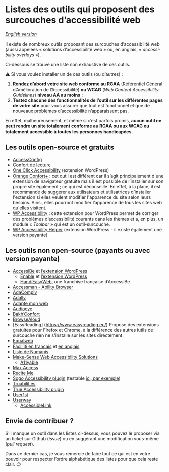 # Listes des outils qui proposent des surcouches d’accessibilité web

<i lang="en">[English version](readme-en.md)</i>

Il existe de nombreux outils proposant des surcouches d’accessibilité web (aussi appelées « solutions d’accessibilité web » ou, en anglais, « <i lang="en">accessibility overlays</i> »).

Ci-dessous se trouve une liste non exhaustive de ces outils.

⚠️ Si vous voulez installer un de ces outils (ou d’autres) :

1. **Rendez d’abord votre site web conforme au RGAA** (Référentiel Général d’Amélioration de l’Accessibilité) **ou WCAG** (<i lang="en">Web Content Accessibility Guidelines</i>) **niveau AA au moins** ;
1. **Testez chacune des fonctionnalités de l’outil sur les différentes pages de votre site** pour vous assurer que tout est fonctionnel et que de nouveaux problèmes d’accessibilité n’apparaissent pas.

En effet, malheureusement, et même si c’est parfois promis, **aucun outil ne peut rendre un site totalement conforme au RGAA ou aux WCAG ou totalement accessible à toutes les personnes handicapées**.

## Les outils open-source et gratuits

- [AccessConfig](https://accessconfig.a11y.fr/)
- [Confort de lecture](http://www.confortdelecture.org/)
- [One Click Accessibility](https://wordpress.org/plugins/pojo-accessibility/) (extension WordPress)
- [Orange Confort+](https://confort-plus.orange.com/) : cet outil est différent car il s’agit principalement d'une extension de navigateur gratuite mais il est possible de l’installer sur son propre site également ; ce qui est déconseillé. En effet, à la place, il est recommandé de suggérer aux utilisateurs et utilisatrices d’installer l'extension si elles veulent modifier l'apparence du site selon leurs besoins. Ainsi, elles pourront modifier l’apparence de tous les sites web qu'elles visitent.
- [WP Accessibility](https://wordpress.org/plugins/wp-accessibility/) : cette extension pour WordPress permet de corriger des problèmes d’accessibilité courants dans les thèmes et a, en plus, un module « <i lang="en">Toolbar</i> » qui est un outil-surcouche.
- [WP Accessibility Helper](https://wordpress.org/plugins/wp-accessibility-helper/) (extension WordPress - il existe également une version payante)

## Les outils non open-source (payants ou avec version payante)

- [AccessiBe](https://accessibe.com/) et [l’extension WordPress](https://wordpress.org/plugins/accessibe/)
    - [Enable](https://enablemysite.com/) et [l’extension WordPress](https://wordpress.org/plugins/enable-accessibility/)
    - [HandiEasyWeb](https://handieasy.com/content/13quest-ce-que-handieasyweb), une franchise française d’AccessiBe
- [Accessman - Ability Browser](http://www.access-man.com/quest-ce-que-ability-browser/)
- [AdaComply](https://getadacomply.com/)
- [Adally](https://adally.com/)
- [Adapte mon web](https://adaptemonweb.fr/)
- [Audioeye](https://www.audioeye.com/)
- [Bakh’Confort](https://bakhtech.com/)
- [BrowseAloud](https://www.texthelp.com/en-gb/products/browsealoud/)
- [EasyReading] (https://www.easyreading.eu/) Propose des extensions gratuites pour Firefox et Chrome, à la différence des autres iutils de surcouche rien ne s'installe sur les sites directement. 
- [Equalweb](https://www.equalweb.com/)
- [Facil’iti en français](https://www.facil-iti.fr/) et [en anglais](https://www.facil-iti.com/)
- [Lisio de Numanis](http://numanis.net/)
- [Make-Sense Web Accessibility Solutions](https://mk-sense.com/)
    - [A11yable](https://allyable.com/)
- [Max Access](https://maxaccess.io/)
- [Recite Me](https://reciteme.com/)
- [Sogo Accessibility plugin](https://pluginsmarket.com/downloads/accessibility-plugin/) (testable [ici, par exemple](https://femmesautistesfrancophones.com/))
- [Truabilities](https://truabilities.com/)
- [True Accessibility plugin](https://trueaccessibility.com/solutions/accessibility-plugin/)
- [User1st](https://www.user1st.com/)
- [Userway](https://userway.org/)
    - [AccessibleLink](https://www.accessiblelink.com/)

## Envie de contribuer ?

S’il manque un outil dans les listes ci-dessus, vous pouvez le proposer via un ticket sur Github (<i lang="en">issue</i>) ou en suggérant une modification vous-même (<i lang="en">pull request</i>).

Dans ce dernier cas, je vous remercie de faire tout ce qui est en votre pouvoir pour respecter l’ordre alphabétique des listes pour que cela reste clair. 😉
